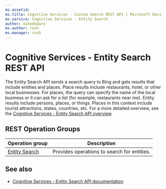 ```yaml
---
ms.assetid:
ms.title: Cognitive Services - Custom Search REST API | Microsoft Docs
ms.service: Cognitive Services - Entity Search
author: mikedodaro
ms.author: rosh
ms.manager: rosh
---
```


# Cognitive Services - Entity Search REST API

The Entity Search API sends a search query to Bing and gets results that include entities and places. Place results include restaurants, hotel, or other local businesses. For places, the query can specify the name of the local business or it can ask for a list (for example, restaurants near me). Entity results include persons, places, or things. Places in this context include tourist attractions, states, countries, etc. For a more detailed overview, see the [Cognitive Services - Entity Search API overview](https://azure.microsoft.com/en-us/services/cognitive-services/bing-entity-search-api/).

## REST Operation Groups

| Operation group | Description                                                        |
|-----------------|--------------------------------------------------------------------|
| [Entity Search](~/docs-ref-autogen/entitysearch/entitysearch.yml)  | Provides operations to search for entities. |


## See also

- [Cognitive Services - Entity Search API documentation](https://docs.microsoft.com/en-us/azure/cognitive-services/bing-entities-search/search-the-web)